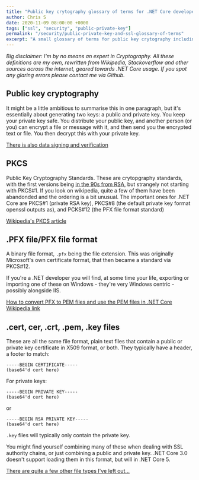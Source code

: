 ```yaml
---
title: "Public key crytography glossary of terms for .NET Core developers"
author: Chris S
date: 2020-11-09 08:00:00 +0000
tags: ["ssl", "security", "public-private-key"]
permalink: "/security/public-private-key-and-ssl-glossary-of-terms"
excerpt: "A small glossary of terms for public key crytography including PFX, PCKS, cert and pem files."
---
```


[1]: /security/public-private-key-in-netcore-by-example/
[2]: https://tools.ietf.org/html/rfc2313
[3]: https://en.wikipedia.org/wiki/PKCS
[4]: /coming-shortly
[5]: https://en.wikipedia.org/wiki/PKCS_12#Relationship_to_PFX_file_format
[6]: https://serverfault.com/questions/9708/what-is-a-pem-file-and-how-does-it-differ-from-other-openssl-generated-key-file

*Big disclaimer: I'm by no means an expert in Cryptography. All these definitions are my own, rewritten from Wikipedia, Stackoverflow and other sources across the internet, geared towards .NET Core usage. If you spot any glaring errors please contact me via Github.*

## Public key cryptography

It might be a little ambitious to summarise this in one paragraph, but it's essentially about generating two keys: a public and private key. You keep your private key safe. You distribute your public key, and another person (or you) can encrypt a file or message with it, and then send you the encrypted text or file. You then decrypt this with your private key. 

[There is also data signing and verification][1]

## PKCS
Public Key Cryptography Standards. These are crytopgraphy standards, with the first versions being [in the 90s from RSA][2], but strangely not starting with PKCS#1. If you look on wikipedia, quite a few of them have been abandonded and the ordering is a bit unusual. The important ones for .NET Core are PKCS#1 (private RSA key), PKCS#8 (the default private key format openssl outputs as), and PCKS#12 (the PFX file format standard)

[Wikipedia's PKCS article][3]

## .PFX file/PFX file format
A binary file format, `.pfx` being the file extension. This was originally Microsoft's own certificate format, that then became a standard via PKCS#12. 

If you're a .NET developer you will find, at some time your life, exporting or importing one of these on Windows - they're very Windows centric - possibly alongside IIS.

[How to convert PFX to PEM files and use the PEM files in .NET Core][4]
[Wikipedia link][5]

## .cert, cer, .crt, .pem, .key files
These are all the same file format, plain text files that contain a public or private key certificate in X509 format, or both. They typically have a header, a footer to match:

```
-----BEGIN CERTIFICATE-----
(base64'd cert here)
```

For private keys:

```
-----BEGIN PRIVATE KEY-----
(base64'd cert here)
```

or 

```
-----BEGIN RSA PRIVATE KEY-----
(base64'd cert here)
```

`.key` files will typically only contain the private key.

You might find yourself combining many of these when dealing with SSL authority chains, or just combining a public and private key. .NET Core 3.0 doesn't support loading them in this format, but will in .NET Core 5.

[There are quite a few other file types I've left out...][6]
